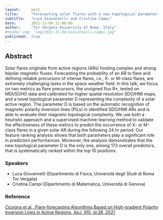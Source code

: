 ```yaml
---
layout:     post
title:      "Forecasting solar flares with a new topological parameter and a supervised machine-learning method"
subtitle:   "Luca Giovannelli and Cristina Campi"
date:       2021-11-04 11:00:00
author:     "Tor Vergata University of Rome, Italy"
#header-img: "img/2021-11-04-Giovannelli-Campi.jpg"
published:  true
---
```


## Abstract
Solar flares originate from active regions (ARs) hosting complex and strong bipolar magnetic fluxes. Forecasting the probability of an AR to flare and defining reliable precursors of intense flares, i.e., X- or M-class flares, are extremely challenging tasks in the space weather field. In this talk, we focus on two metrics as flare precursors, the unsigned flux R*, tested on MDI/SOHO data and calibrated for higher spatial resolution SDO/HMI maps, and a novel topological parameter D representing the complexity of a solar active region. The parameter D is based on the automatic recognition of magnetic polarity inversion lines (PILs) in identified SDO/HMI ARs and is able to evaluate their magnetic topological complexity. We use both a heuristic approach and a supervised machine-learning method to validate the effectiveness of these metrics to predict the occurrence of X- or M-class flares in a given solar AR during the following 24 hr period. Our feature ranking analysis shows that both parameters play a significant role in prediction performances. Moreover, the analysis demonstrates that the new topological parameter D is the only one, among 173 overall predictors, that is systematically ranked within the top 10 positions.

### Speakers
* Luca Giovannelli (Dipartimento di Fisica, Università degli Studi di Roma Tor Vergata)
* Cristina Campi (Dipartimento di Matematica, Università di Genova)

### Reference
[Cicogna et al., Flare-forecasting Algorithms Based on High-gradient Polarity Inversion Lines in Active Regions, ApJ, 915, id.38, 2021](https://ui.adsabs.harvard.edu/abs/2021ApJ...915...38C/abstract)
